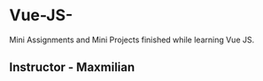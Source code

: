 # Vue-JS-

Mini Assignments and Mini Projects finished while learning Vue JS.

## Instructor - Maxmilian 

